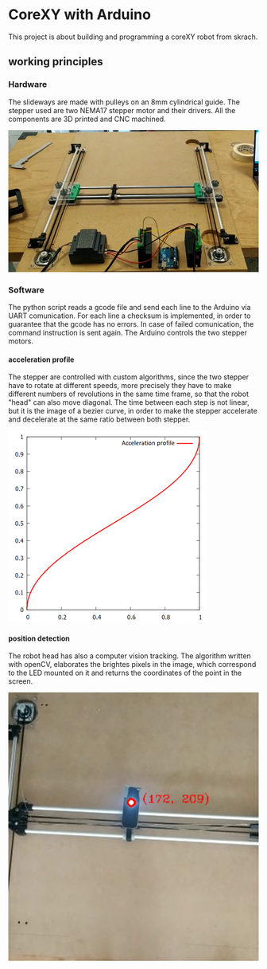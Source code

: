 # CoreXY with Arduino

This project is about building and programming a coreXY robot from skrach.

## working principles

### Hardware
The slideways are made with pulleys on an 8mm cylindrical guide. The stepper used are two NEMA17 stepper motor and their drivers. All the components are 3D printed and CNC machined.

![plot](img/CoreXY_1.png)

### Software
The python script reads a gcode file and send each line to the Arduino via UART comunication. For each line a checksum is implemented, in order to guarantee that the gcode has no errors. In case of failed comunication, the command instruction is sent again. The Arduino controls the two stepper motors. 

#### acceleration profile
The stepper are controlled with custom algorithms, since the two stepper have to rotate at different speeds, more precisely they have to make different numbers of revolutions in the same time frame, so that the robot "head" can also move diagonal. The time between each step is not linear, but it is the image of a bezier curve, in order to make the stepper accelerate and decelerate at the same ratio between both stepper.

![plot](img/acceleration_profile.png)

#### position detection
The robot head has also a computer vision tracking. The algorithm written with openCV, elaborates the brightes pixels in the image, which correspond to the LED mounted on it and returns the coordinates of the point in the screen.

![plot](img/led_detection.png)
